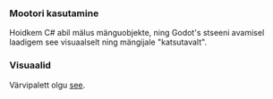 ### Mootori kasutamine
Hoidkem C# abil mälus mänguobjekte, ning Godot's stseeni avamisel laadigem see visuaalselt ning mängijale "katsutavalt".

### Visuaalid
Värvipalett olgu [see](https://lospec.com/palette-list/puffball-6).
